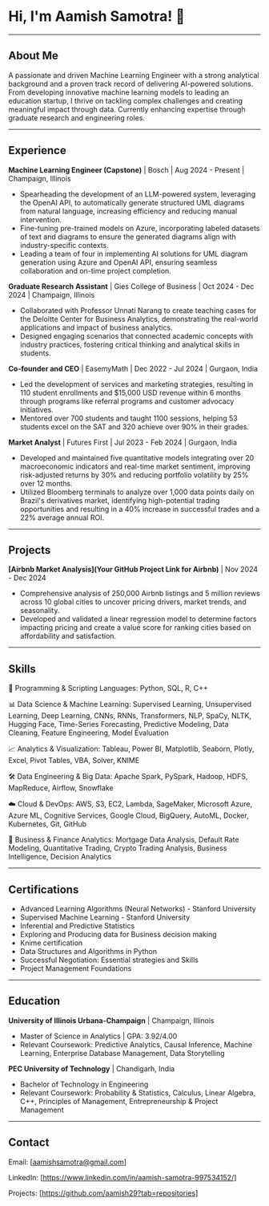 # Hi, I'm Aamish Samotra! 👋

---

## About Me

A passionate and driven Machine Learning Engineer with a strong analytical background and a proven track record of delivering AI-powered solutions. From developing innovative machine learning models to leading an education startup, I thrive on tackling complex challenges and creating meaningful impact through data. Currently enhancing expertise through graduate research and engineering roles.

---

## Experience

**Machine Learning Engineer (Capstone)** | Bosch | Aug 2024 - Present | Champaign, Illinois

*   Spearheading the development of an LLM-powered system, leveraging the OpenAI API, to automatically generate structured UML diagrams from natural language, increasing efficiency and reducing manual intervention.
*   Fine-tuning pre-trained models on Azure, incorporating labeled datasets of text and diagrams to ensure the generated diagrams align with industry-specific contexts.
*   Leading a team of four in implementing AI solutions for UML diagram generation using Azure and OpenAI API, ensuring seamless collaboration and on-time project completion.

**Graduate Research Assistant** | Gies College of Business | Oct 2024 - Dec 2024 | Champaign, Illinois

*   Collaborated with Professor Unnati Narang to create teaching cases for the Deloitte Center for Business Analytics, demonstrating the real-world applications and impact of business analytics.
*   Designed engaging scenarios that connected academic concepts with industry practices, fostering critical thinking and analytical skills in students.

**Co-founder and CEO** | EasemyMath | Dec 2022 - Jul 2024 | Gurgaon, India

*   Led the development of services and marketing strategies, resulting in 110 student enrollments and $15,000 USD revenue within 6 months through programs like referral programs and customer advocacy initiatives.
*   Mentored over 700 students and taught 1100 sessions, helping 53 students excel on the SAT and 320 achieve over 90% in their grades.

**Market Analyst** | Futures First | Jul 2023 - Feb 2024 | Gurgaon, India

*   Developed and maintained five quantitative models integrating over 20 macroeconomic indicators and real-time market sentiment, improving risk-adjusted returns by 30% and reducing portfolio volatility by 25% over 12 months.
*   Utilized Bloomberg terminals to analyze over 1,000 data points daily on Brazil's derivatives market, identifying high-potential trading opportunities and resulting in a 40% increase in successful trades and a 22% average annual ROI.

---

## Projects

**[Airbnb Market Analysis](Your GitHub Project Link for Airbnb)** | Nov 2024 - Dec 2024

*   Comprehensive analysis of 250,000 Airbnb listings and 5 million reviews across 10 global cities to uncover pricing drivers, market trends, and seasonality.
*   Developed and validated a linear regression model to determine factors impacting pricing and create a value score for ranking cities based on affordability and satisfaction.

---

## Skills

🚀 Programming & Scripting Languages: Python, SQL, R, C++

📊 Data Science & Machine Learning: Supervised Learning, Unsupervised Learning, Deep Learning, CNNs, RNNs, Transformers, NLP, SpaCy, NLTK, Hugging Face, Time-Series Forecasting, Predictive Modeling, Data Cleaning, Feature Engineering, Model Evaluation

📈 Analytics & Visualization: Tableau, Power BI, Matplotlib, Seaborn, Plotly, Excel, Pivot Tables, VBA, Solver, KNIME

🛠️ Data Engineering & Big Data: Apache Spark, PySpark, Hadoop, HDFS, MapReduce, Airflow, Snowflake

☁️ Cloud & DevOps: AWS, S3, EC2, Lambda, SageMaker, Microsoft Azure, Azure ML, Cognitive Services, Google Cloud, BigQuery, AutoML, Docker, Kubernetes, Git, GitHub

📜 Business & Finance Analytics: Mortgage Data Analysis, Default Rate Modeling, Quantitative Trading, Crypto Trading Analysis, Business Intelligence, Decision Analytics


---

## Certifications

*   Advanced Learning Algorithms (Neural Networks) - Stanford University
*   Supervised Machine Learning - Stanford University
*   Inferential and Predictive Statistics
*   Exploring and Producing data for Business decision making
*   Knime certification
*   Data Structures and Algorithms in Python
*   Successful Negotiation: Essential strategies and Skills
*   Project Management Foundations

---

## Education

**University of Illinois Urbana-Champaign** | Champaign, Illinois

*   Master of Science in Analytics | GPA: 3.92/4.00
*   Relevant Coursework: Predictive Analytics, Causal Inference, Machine Learning, Enterprise Database Management, Data Storytelling

**PEC University of Technology** | Chandigarh, India

*   Bachelor of Technology in Engineering
*   Relevant Coursework: Probability & Statistics, Calculus, Linear Algebra, C++, Principles of Management, Entrepreneurship & Project Management

---

## Contact

Email: [aamishsamotra@gmail.com]

LinkedIn: [https://www.linkedin.com/in/aamish-samotra-997534152/]

Projects: [https://github.com/aamish29?tab=repositories]


